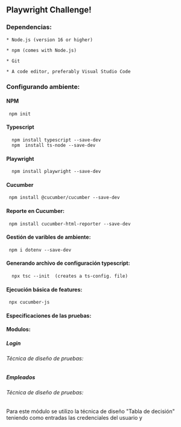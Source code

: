  ## Playwright Challenge!



### Dependencias:
    * Node.js (version 16 or higher)

    * npm (comes with Node.js)

    * Git

    * A code editor, preferably Visual Studio Code


### Configurando ambiente:

#### NPM
     npm init

#### Typescript
      npm install typescript --save-dev
      npm  install ts-node --save-dev

#### Playwright
      npm install playwright --save-dev

#### Cucumber
     npm install @cucumber/cucumber --save-dev


#### Reporte en Cucumber:
     npm install cucumber-html-reporter --save-dev

#### Gestión de varibles de ambiente:
     npm i dotenv --save-dev


#### Generando archivo de configuración typescript:
      npx tsc --init  (creates a ts-config. file)


#### Ejecución básica de features:
     npx cucumber-js







#### Especificaciones de las pruebas:

#### Modulos:


##### Login 
###### Técnica de diseño de pruebas: 





##### Empleados 
###### Técnica de diseño de pruebas: 
Para este módulo se utilizo la técnica de diseño "Tabla de decisión" teniendo como entradas las credenciales del usuario y 